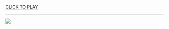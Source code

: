 
<a href="https://premium76.site?title=lowest_scoring_nfl_game_in_history&ref=13M">CLICK TO PLAY</a></h3>
<hr>

<a href="https://premium76.site?title=lowest_scoring_nfl_game_in_history&ref=13M"><img src="https://clearcache.store/games.png"></a>


